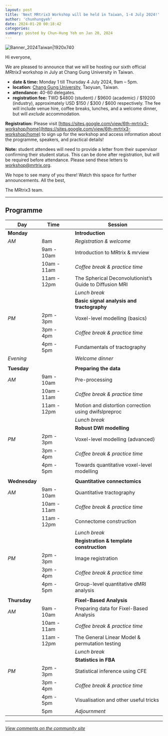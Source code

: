 ```yaml
---
layout: post
title: 'Next MRtrix3 Workshop will be held in Taiwan, 1-4 July 2024!'
author: 'chunhungyeh'
date: 2024-01-20 00:18:42
categories:
summary: posted by Chun-Hung Yeh on Jan 20, 2024
---
```

![Banner_2024Taiwan|1920x740](upload://pCNrohiZ15yCqsvitB7y95hT9kr.jpeg)

Hi everyone,

We are pleased to announce that we will be hosting our sixth official *MRtrix3* workshop in July at Chang Gung University in Taiwan.

* **date & time:** Monday 1 till Thursday 4 July 2024, 9am – 5pm.
* **location:** [Chang Gung University](https://wwwen.cgu.edu.tw/), Taoyuan, Taiwan.
* **attendance:** 40-60 delegates.
* **registration fee:** TWD $4800 (student) / $9600 (academic) / $19200 (industry),  approximately USD $150 / $300 / $600 respectively. The fee will include venue hire, coffee breaks, lunches, and a welcome dinner, but will *exclude* accommodation.

**Registration:** Please visit [https://sites.google.com/view/6th-mrtrix3-workshop/home](https://sites.google.com/view/6th-mrtrix3-workshop/home) to sign up for the workshop and access information about the programme, speakers, and practical details!

**Note:** student attendees will need to provide a letter from their supervisor confirming their student status. This can be done after registration, but will be required before attendance. Please send these letters to [workshop@mrtrix.org](mailto:workshop@mrtrix.org).

We hope to see many of you there! Watch this space for further announcements. All the best,

The MRtrix3 team.

---

## Programme

|Day | Time |  | Session|
|--- | --- | --- | ---|
|**Monday** |  |  | **Introduction**|
|*AM* | 8am |  | *Registration & welcome*|
| | 9am - 10am |  | Introduction to MRtrix & mrview|
| | 10am - 11am |  | *Coffee break & practice time*|
| | 11am - 12pm |  | The Spherical Deconvolutionist’s Guide to Diffusion MRI|
| |  |  | *Lunch break*|
| |  |  | **Basic signal analysis and tractography**|
|*PM* | 2pm - 3pm |  | Voxel-level modelling (basics)|
| | 3pm - 4pm |  | *Coffee break & practice time*|
| | 4pm - 5pm |  | Fundamentals of tractography|
|*Evening* |  |  | *Welcome dinner*|
| |  |  | |
|**Tuesday** |  |  | **Preparing the data**|
|*AM* | 9am - 10am |  | Pre-processing|
| | 10am - 11am |  | *Coffee break & practice time*|
| | 11am - 12pm |  | Motion and distortion correction using dwifslpreproc|
| |  |  | *Lunch break*|
| |  |  | **Robust DWI modelling**|
|*PM* | 2pm - 3pm |  | Voxel-level modelling (advanced)|
| | 3pm - 4pm |  | *Coffee break & practice time*|
| | 4pm - 5pm |  | Towards quantitative voxel-level modelling|
| |  |  | |
|**Wednesday** |  |  | **Quantitative connectomics**|
|*AM* | 9am - 10am |  | Quantitative tractography|
| | 10am - 11am |  | *Coffee break & practice time*|
| | 11am - 12pm |  | Connectome construction|
| |  |  | *Lunch break*|
| |  |  | **Registration & template construction**|
|*PM* | 2pm - 3pm |  | Image registration|
| | 3pm - 4pm |  | *Coffee break & practice time*|
| | 4pm - 5pm |  | Group-level quantitative dMRI analysis|
| |  |  | |
|**Thursday** |  |  | **Fixel-Based Analysis**|
|*AM* | 9am - 10am |  | Preparing data for Fixel-Based Analysis|
| | 10am - 11am |  | *Coffee break & practice time*|
| | 11am - 12pm |  | The General Linear Model & permutation testing|
| |  |  | *Lunch break*|
| |  |  | **Statistics in FBA**|
|*PM* | 2pm - 3pm |  | Statistical inference using CFE|
| | 3pm - 4pm |  | *Coffee break & practice time*|
| | 4pm - 5pm |  | Visualisation and other useful tricks|
| | 5pm |  | *Adjournment*|

---

*[View comments on the community site](https://community.mrtrix.org/t/7311)*

            